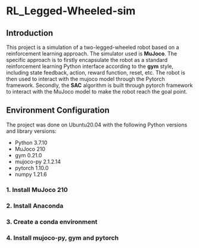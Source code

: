 # RL_Legged-Wheeled-sim

## Introduction
This project is a simulation of a two-legged-wheeled robot based on a reinforcement learning approach. The simulator used is **MuJoco**. The specific approach is to firstly encapsulate the robot as a standard reinforcement learning Python interface according to the **gym** style, including state feedback, action, reward function, reset, etc. The robot is then used to interact with the mujoco model through the Pytorch framework. Secondly, the **SAC** algorithm is built through pytorch framework to interact with the MuJoco model to make the robot reach the goal point.

## Environment Configuration
The project was done on Ubuntu20.04 with the following Python versions and library versions:
* Python 3.7.10
* MuJoco 210
* gym 0.21.0
* mujoco-py 2.1.2.14
* pytorch 1.10.0
* numpy 1.21.6
### 1. Install MuJoco 210
### 2. Install Anaconda
### 3. Create a conda environment
### 4. Install mujoco-py, gym and pytorch

## 
